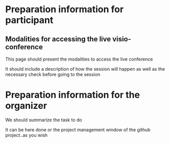 # Preparation information for participant

## Modalities for accessing the live visio-conference

This page should present the modalities to access the live conference

It should include a description of how the session will happen as well as the necessary check before going to the session




# Preparation information for the organizer


We should summarize the task to do 

It can be here done or the project management window of the github project..as you wish




